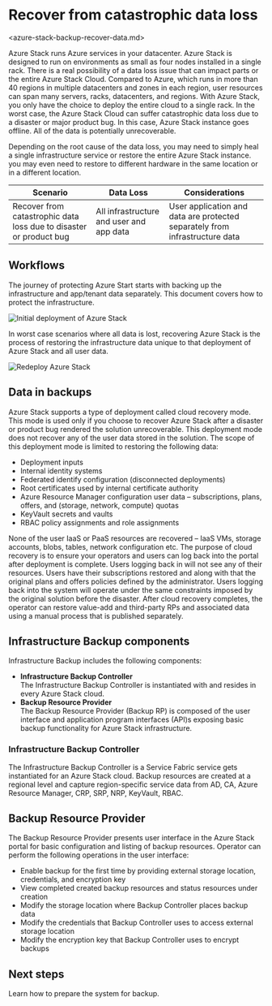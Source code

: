 # Recover from catastrophic data loss
<azure-stack-backup-recover-data.md>

Azure Stack runs Azure services in your datacenter. Azure Stack is designed to run on environments as small as four nodes installed in a single rack. There is a real possibility of a data loss issue that can impact parts or the entire Azure Stack Cloud. Compared to Azure, which runs in more than 40 regions in multiple datacenters and zones in each region, user resources can span many servers, racks, datacenters, and regions. With Azure Stack, you only have the choice to deploy the entire cloud to a single rack. In the worst case, the Azure Stack Cloud can suffer catastrophic data loss due to a disaster or major product bug. In this case, Azure Stack instance goes offline. All of the data is potentially unrecoverable.

Depending on the root cause of the data loss, you may need to simply heal a single infrastructure service or restore the entire Azure Stack instance. you may even need to restore to different hardware in the same location or in a different location.

| Scenario                                                           | Data Loss                            | Considerations                                                             |
|--------------------------------------------------------------------|--------------------------------------|----------------------------------------------------------------------------|
| Recover from catastrophic data loss due to disaster or product bug | All infrastructure and user and app data | User application and data are protected separately from infrastructure data |

## Workflows

The journey of protecting Azure Start starts with backing up the infrastructure and app/tenant data separately. This document covers how to protect the infrastructure. 

![Initial deployment of Azure Stack](\media\azure-stack-backup\azure-stack-backup-workflow1.png)

In worst case scenarios where all data is lost, recovering Azure Stack is the process of restoring the infrastructure data unique to that deployment of Azure Stack and all user data. 

![Redeploy Azure Stack](\media\azure-stack-backup\azure-stack-backup-workflow2.png)

## Data in backups

Azure Stack supports a type of deployment called cloud recovery mode. This mode is used only if you choose to recover Azure Stack after a disaster or product bug rendered the solution unrecoverable. This deployment mode does not recover any of the user data stored in the solution. The scope of this deployment mode is limited to restoring the following data:

 - Deployment inputs
 - Internal identity systems
 - Federated identify configuration (disconnected deployments)
 - Root certificates used by internal certificate authority
 - Azure Resource Manager configuration user data – subscriptions, plans, offers, and (storage, network, compute) quotas
 - KeyVault secrets and vaults
 - RBAC policy assignments and role assignments 

None of the user IaaS or PaaS resources are recovered – IaaS VMs, storage accounts, blobs, tables, network configuration etc. The purpose of cloud recovery is to ensure your operators and users can log back into the portal after deployment is complete. Users logging back in will not see any of their resources. Users have their subscriptions restored and along with that the original plans and offers policies defined by the administrator. Users logging back into the system will operate under the same constraints imposed by the original solution before the disaster. After cloud recovery completes, the operator can restore value-add and third-party RPs and associated data using a manual process that is published separately.

## Infrastructure Backup components

Infrastructure Backup includes the following components:

 - **Infrastructure Backup Controller**  
 The Infrastructure Backup Controller is instantiated with and resides in every Azure Stack cloud.
 - **Backup Resource Provider**  
 The Backup Resource Provider (Backup RP) is composed of the user interface and application program interfaces (API)s exposing basic backup functionality for Azure Stack infrastructure.

### Infrastructure Backup Controller

The Infrastructure Backup Controller is a Service Fabric service gets instantiated for an Azure Stack cloud. Backup resources are created at a regional level and capture region-specific service data from AD, CA, Azure Resource Manager, CRP, SRP, NRP, KeyVault, RBAC. 

## Backup Resource Provider

The Backup Resource Provider presents user interface in the Azure Stack portal for basic configuration and listing of backup resources. Operator can perform the following operations in the user interface:

 - Enable backup for the first time by providing external storage location, credentials, and encryption key
 - View completed created backup resources and status resources under creation
 - Modify the storage location where Backup Controller places backup data
 - Modify the credentials that Backup Controller uses to access external storage location
 - Modify the encryption key that Backup Controller uses to encrypt backups 

## Next steps

Learn how to prepare the system for backup. 
